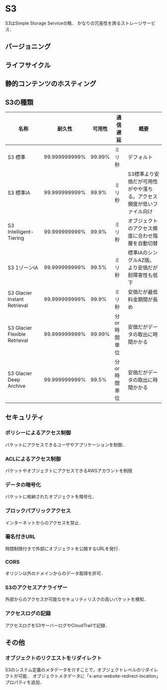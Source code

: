# S3
S3はSimple Storage Serviceの略．
かなりの冗長性を誇るストレージサービス．

## バージョニング
## ライフサイクル
## 静的コンテンツのホスティング
## S3の種類
| 名称 | 耐久性 | 可用性 | 通信遅延 | 概要 |
| --- | --- | --- | --- | --- |
| S3 標準 | 99.999999999% | 99.99% | ミリ秒 | デフォルト |
| S3 標準IA | 99.999999999% | 99.9% | ミリ秒 | S3標準より安価だが可用性がやや落ちる。アクセス頻度が低いファイル向け |
| S3 Intelligent-Tiering | 99.999999999% | 99.9% | ミリ秒 | オブジェクトのアクセス頻度に合わせ階層を自動切替 |
| S3 1ゾーンIA | 99.999999999% | 99.5% | ミリ秒 | 標準IAのシングルAZ版。より安価だが耐障害性も低下 |
| S3 Glacier Instant Retrieval | 99.999999999% | 99.9% | ミリ秒 | 安価だが最低料金期間が長め |
| S3 Glacier Flexible Retrieval | 99.999999999% | 99.99% | 分or時間単位 | 安価だがデータの取出に時間かかる |
| S3 Glacier Deep Archive | 99.999999999% | 99.5% | 分or時間単位 | 安価だがデータの取出に時間かかる |

## セキュリティ
### ポリシーによるアクセス制御
バケットにアクセスできるユーザやアプリケーションを制御．

### ACLによるアクセス制御
バケットやオブジェクトにアクセスできるAWSアカウントを制限

### データの暗号化
バケットに格納されたオブジェクトを暗号化．

### ブロックパブリックアクセス
インターネットからのアクセスを禁止．

### 署名付きURL
時間制限付きで外部にオブジェクトを公開するURLを発行．

### CORS
オリジン以外のドメインからのデータ取得を許可．

### S3のアクセスアナライザー
外部からのアクセスが可能なセキュリティリスクの高いバケットを検知．

### アクセスログの記録
アクセスログをS3サーバーログやCloudTrailで記録．

## その他
### オブジェクトのリクエストをリダイレクト
S3のシステム定義のメタデータを介すことで，オブジェクトレベルのリダイレクトが可能．
オブジェクトメタデータに「x-amz-website-redirect-location」プロパティを追加．
